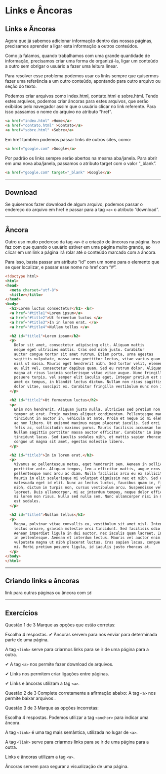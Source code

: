 # Links e Âncoras

## Links e Âncoras
Agora que já sabemos adicionar informação dentro das nossas páginas, precisamos aprender a ligar esta informação a outros conteúdos.

Como já falamos, quando trabalhamos com uma grande quantidade de informação, precisamos criar uma forma de organizá-la, ligar um conteúdo a outro sem obrigar o usuário a fazer uma leitura linear.

Para resolver esse problema podemos usar os links sempre que quisermos fazer uma referência a um outro conteúdo, apontando para outro arquivo ou seção do texto.

Podemos criar arquivos como index.html, contato.html e sobre.html. Tendo estes arquivos, podemos criar âncoras para estes arquivos, que serão exibidos pelo navegador assim que o usuário clicar no link referente. Para isso passamos o nome do arquivo no atributo “href”.

```HTML
<a href="index.html" >Home</a>
<a href="contato.html" >Contato</a>
<a href="sobre.html" >Sobre</a>
```

Em href também podemos passar links de outros sites, como:

```HTML
<a href="google.com" >Google</a>
```

Por padrão os links sempre serão abertos na mesma aba/janela. Para abrir em uma nova aba/janela, passamos o atributo target com o valor “_blank”.

```HTML
<a href="google.com" target="_blank" >Google</a>
```

---

## Download
Se quisermos fazer download de algum arquivo, podemos passar o endereço do arquivo em href e passar para a tag `<a>` o atributo “download”.

---

## Âncora
Outro uso muito poderoso da tag `<a>` é a criação de âncoras na página. Isso faz com que quando o usuário estiver em uma página muito grande, ao clicar em um link a página irá rolar até o conteúdo marcado com a âncora.

Para isso, basta passar um atributo “id” com um nome para o elemento que se quer localizar, e passar esse nome no href com “#”.

```HTML
<!doctype html>
<html>
<head>
  <meta charset="utf-8">
  <title></title>
</head>
<body>
  <h1>Lorem luctus consectetur</h1> <br>
  <a href="#title1">Lorem ipsum</a>
  <a href="#title2">Ut fermentum luctus </a>
  <a href="#title3">In in lorem erat. </a>
  <a href="#title4">Nullam tellus </a>

  <h2 id="title1">Lorem ipsum</h2>
  <p>
    Dolor sit amet, consectetur adipiscing elit. Aliquam mattis
    neque eget ultricies mattis. Cras sed nibh justo. Curabitur
    auctor congue tortor sit amet rutrum. Etiam porta, urna egestas
    sagittis vulputate, massa urna porttitor lectus, vitae varius quam
    nisl ut massa. Mauris eget hendrerit nibh. Sed tortor velit, elementum
    eu elit vel, consectetur dapibus quam. Sed eu rutrum dolor. Aliquam vel
    magna at risus lacinia scelerisque vitae vitae augue. Nunc fringilla
    posuere turpis, vel semper elit iaculis eget. Integer pretium est sit
    amet ex tempus, in blandit lectus dictum. Nullam non risus sagittis, auctor
    dolor vitae, suscipit ex. Curabitur fringilla vestibulum nunc non iaculis.
  </p>

  <h2 id="title2">Ut fermentum luctus</h2>
  <p>
    Enim non hendrerit. Aliquam justo nulla, ultricies sed pretium non,
    tempor at erat. Proin maximus aliquet condimentum. Pellentesque magna tellus,
    tincidunt in auctor in, vehicula at ante. Proin et neque id mi elementum elementum
    ac non libero. Ut euismod maximus neque placerat iaculis. Sed orci quam, luctus vel
    felis ac, sollicitudin maximus purus. Mauris facilisis accumsan lorem in bibendum.
    Nullam sagittis porttitor massa auctor efficitur. Curabitur in imperdiet risus, quis
    tincidunt lacus. Sed iaculis sodales nibh, et mattis sapien rhoncus sed. Nunc quam est,
    congue ut magna sit amet, egestas molestie libero.
  </p>

  <h2 id="title3">In in lorem erat.</h2>
  <p>
    Vivamus ac pellentesque metus, eget hendrerit sem. Aenean in sollicitudin lacus, consequat
    porttitor ante. Aliquam tempus, leo a efficitur mattis, augue eros vestibulum turpis, at
    pellentesque nunc arcu ac diam. Nulla facilisis arcu eu ex sollicitudin faucibus in ac velit.
    Mauris in elit scelerisque mi volutpat dignissim nec et nibh. Sed quis nunc eget est imperdiet
    malesuada eget id elit. Nunc ac lectus luctus, faucibus quam in, finibus nulla. Praesent nunc
    nibh, dictum in turpis non, cursus vestibulum arcu. Suspendisse vel elit in dui vestibulum
    laoreet. Duis ullamcorper, mi ac interdum tempus, neque dolor efficitur quam, vitae mollis
    mi lorem non risus. Nulla sed nulla sem. Nunc ullamcorper nisi in metus porttitor, ut porttitor
    est sodales.
  </p>

  <h2 id="title4">Nullam tellus</h2>
  <p>
    Magna, pulvinar vitae convallis eu, vestibulum sit amet nisl. Integer accumsan quam sed
    lectus ornare, gravida molestie orci tincidunt. Sed facilisis odio molestie aliquet varius.
    Aenean imperdiet ligula in dui auctor, nec iaculis quam laoreet. In convallis tincidunt ipsum
    in pellentesque. Aenean et interdum lectus. Mauris vel auctor enim. In vitae blandit orci. Etiam
    vulputate magna ut nibh placerat luctus. Cras sapien lacus, congue et tortor at, gravida vestibulum
    mi. Morbi pretium posuere ligula, id iaculis justo rhoncus at.
  </p>
</body>
</html>
```

---

## Criando links e âncoras

link para outras páginas ou âncora com `id`

---

## Exercícios

Questão 1 de 3
Marque as opções que estão corretas:

Escolha 4 respostas.
✔ Âncoras servem para nos enviar para determinada parte de uma página.

A tag `<link>` serve para criarmos links para se ir de uma página para a outra.

✔ A tag `<a>` nos permite fazer download de arquivos.

✔ Links nos permitem criar ligações entre páginas.

✔ Links e âncoras utilizam a tag `<a>`.


Questão 2 de 3
Complete corretamente a afirmação abaixo:
A tag `<a>` nos permite baixar arquivos .


Questão 3 de 3
Marque as opções incorretas:

Escolha 4 respostas.
Podemos utilizar a tag `<anchor>` para indicar uma âncora.

A tag `<link>` é uma tag mais semântica, utilizada no lugar de `<a>`.

A tag `<link>` serve para criarmos links para se ir de uma página para a outra.

Links e âncoras utilizam a tag `<a>`.

Âncoras servem para segurar a visualização de uma página.